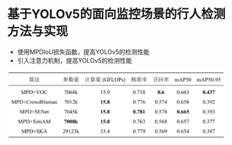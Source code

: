 # 基于YOLOv5的面向监控场景的行人检测方法与实现
- 使用MPDIoU损失函数，提高YOLOv5的检测性能
- 引入注意力机制，提高YOLOv5的检测性能

![alt text](image.png)
